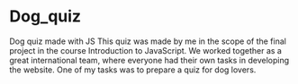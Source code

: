# Dog_quiz
Dog quiz made with JS
This quiz was made by me in the scope of the final project in the course Introduction to JavaScript. We worked together as a great international team, where everyone had their own tasks in developing the website. One of my tasks was to prepare a quiz for dog lovers. 
